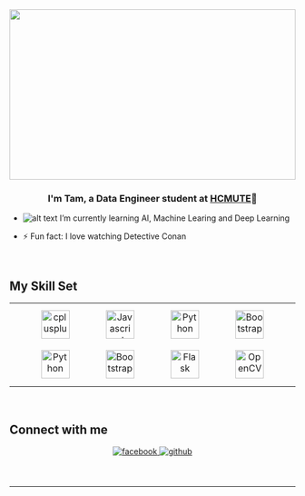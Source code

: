 <div align="center">
<img src="https://media0.giphy.com/media/euuaA2cwLEUuI/200.webp?cid=ecf05e47276qt1szy7rjb1rq9g0f0r982fwwyvjkgfdrsyxx&rid=200.webp&ct=g" align="center" style="width: 100%; height: 300px" />
</div>  

### <div align="center">I'm Tam, a Data Engineer student at [HCMUTE](https://hcmute.edu.vn/)🚀</div>  
  

- ![alt text](https://user-images.githubusercontent.com/74460121/132946194-9f84a482-0b82-41af-bbee-908a5d2a9b78.png) I’m currently learning AI, Machine Learing and Deep Learning  
  

- ⚡ Fun fact: I love watching Detective Conan
  

<br/>  


## My Skill Set  
<table><tr><td valign="top" width="33%">

<div align="center">  
<img style="margin: 10px; padding: 0 20px" src="https://profilinator.rishav.dev/skills-assets/cplusplus-original.svg" alt="cplusplus" height="50" />  
<img style="margin: 10px; padding: 0 20px" src="https://profilinator.rishav.dev/skills-assets/javascript-original.svg" alt="Javascript" height="50" />  
<img style="margin: 10px; padding: 0 20px" src="https://profilinator.rishav.dev/skills-assets/python-original.svg" alt="Python" height="50" />
<img style="margin: 10px; padding: 0 20px" src="https://profilinator.rishav.dev/skills-assets/bootstrap-plain.svg" alt="Bootstrap" height="50" />
<img style="margin: 10px; padding: 0 20px" src="https://profilinator.rishav.dev/skills-assets/tensorflow-icon.svg" alt="Python" height="50" />
<img style="margin: 10px; padding: 0 20px" src="https://profilinator.rishav.dev/skills-assets/bootstrap-plain.svg" alt="Bootstrap" height="50" />  
<img style="margin: 10px; padding: 0 20px" src="https://profilinator.rishav.dev/skills-assets/flask.png" alt="Flask" height="50" />  
<img style="margin: 10px; padding: 0 20px" src="https://profilinator.rishav.dev/skills-assets/opencv-icon.svg" alt="OpenCV" height="50" />  
</div>


</td></tr></table>  

<br/>  


## Connect with me  
<div align="center">
<a href="https://www.facebook.com/nguyenchitam0904" target="_blank">
<img src="https://img.shields.io/badge/facebook-%232E87FB.svg?&style=for-the-badge&logo=facebook&logoColor=white" alt=facebook style="margin-bottom: 5px;" />
</a>
<a href="https://github.com/nctamm" target="_blank">
<img src="https://img.shields.io/badge/github-%2324292e.svg?&style=for-the-badge&logo=github&logoColor=white" alt="github" style="margin-bottom: 5px;" />
</a>  
</div>  
  

<br/>  



<br/>  

----
